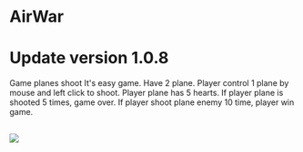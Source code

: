 # AirWar
# Update version 1.0.8
Game planes shoot
It's easy game.
Have 2 plane. Player control 1 plane by mouse and left click to shoot.
Player plane has 5 hearts. If player plane is shooted 5 times, game over.
If player shoot plane enemy 10 time, player win game.
##  
<img src="http://i.imgur.com/znClgWG.png">
